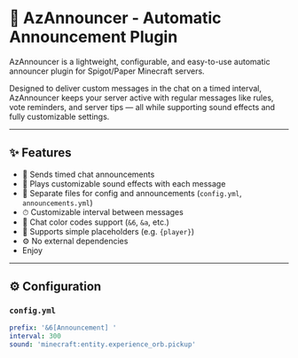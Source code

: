 # 📢 AzAnnouncer - Automatic Announcement Plugin

AzAnnouncer is a lightweight, configurable, and easy-to-use automatic announcer plugin for Spigot/Paper Minecraft servers.

Designed to deliver custom messages in the chat on a timed interval, AzAnnouncer keeps your server active with regular messages like rules, vote reminders, and server tips — all while supporting sound effects and fully customizable settings.

----

## ✨ Features

- 💬 Sends timed chat announcements
- 🎵 Plays customizable sound effects with each message
- 📁 Separate files for config and announcements (`config.yml`, `announcements.yml`)
- ⏱ Customizable interval between messages
- 🎨 Chat color codes support (`&6`, `&a`, etc.)
- 🧩 Supports simple placeholders (e.g. `{player}`)
- ⚙️ No external dependencies
- Enjoy

---

## ⚙️ Configuration

### `config.yml`

```yaml
prefix: '&6[Announcement] '
interval: 300
sound: 'minecraft:entity.experience_orb.pickup'

